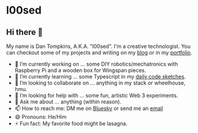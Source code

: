 # l00sed

## Hi there 👋

My name is Dan Tompkins, A.K.A. "l00sed".
I'm a creative technologist.
You can checkout some of my projects and writing on my [blog](https://l-o-o-s-e-d.net) or in my [portfolio](https://dato.work).

- 🔭 I’m currently working on ... some DIY robotics/mechatronics with Raspberry Pi and a wooden box for Wingspan pieces.
- 🌱 I’m currently learning ... some Typescript in my [daily code sketches](https://github.com/l00sed/Daily-Sketches).
- 👯 I’m looking to collaborate on ... anything in my stack or wheelhouse, hmu.
- 🤔 I’m looking for help with ... some fun, artistic Web 3 experiments.
- 💬 Ask me about ... anything (within reason).
- 📫 How to reach me: DM me on [Bluesky](https://bsky.app/profile/l-o-o-s-e-d.net) or send me an [email](mailto:dan@l-o-o-s-e-d.net) 
- 😄 Pronouns: He/Him
- ⚡ Fun fact: My favorite food might be lasagna.
